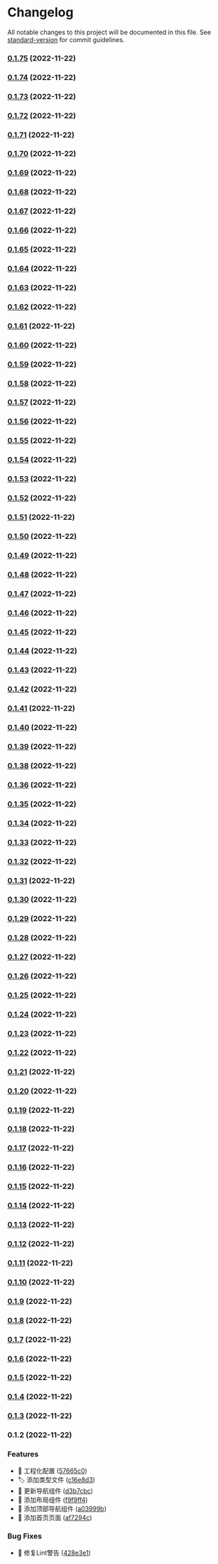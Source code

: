 # Changelog

All notable changes to this project will be documented in this file. See [standard-version](https://github.com/conventional-changelog/standard-version) for commit guidelines.

### [0.1.75](https://github.com/lookeke/feishu_vpn/compare/v0.1.3...v0.1.75) (2022-11-22)

### [0.1.74](https://github.com/lookeke/feishu_vpn/compare/v0.1.3...v0.1.74) (2022-11-22)

### [0.1.73](https://github.com/lookeke/feishu_vpn/compare/v0.1.3...v0.1.73) (2022-11-22)

### [0.1.72](https://github.com/lookeke/feishu_vpn/compare/v0.1.3...v0.1.72) (2022-11-22)

### [0.1.71](https://github.com/lookeke/feishu_vpn/compare/v0.1.3...v0.1.71) (2022-11-22)

### [0.1.70](https://github.com/lookeke/feishu_vpn/compare/v0.1.3...v0.1.70) (2022-11-22)

### [0.1.69](https://github.com/lookeke/feishu_vpn/compare/v0.1.3...v0.1.69) (2022-11-22)

### [0.1.68](https://github.com/lookeke/feishu_vpn/compare/v0.1.3...v0.1.68) (2022-11-22)

### [0.1.67](https://github.com/lookeke/feishu_vpn/compare/v0.1.3...v0.1.67) (2022-11-22)

### [0.1.66](https://github.com/lookeke/feishu_vpn/compare/v0.1.3...v0.1.66) (2022-11-22)

### [0.1.65](https://github.com/lookeke/feishu_vpn/compare/v0.1.3...v0.1.65) (2022-11-22)

### [0.1.64](https://github.com/lookeke/feishu_vpn/compare/v0.1.3...v0.1.64) (2022-11-22)

### [0.1.63](https://github.com/lookeke/feishu_vpn/compare/v0.1.3...v0.1.63) (2022-11-22)

### [0.1.62](https://github.com/lookeke/feishu_vpn/compare/v0.1.3...v0.1.62) (2022-11-22)

### [0.1.61](https://github.com/lookeke/feishu_vpn/compare/v0.1.3...v0.1.61) (2022-11-22)

### [0.1.60](https://github.com/lookeke/feishu_vpn/compare/v0.1.3...v0.1.60) (2022-11-22)

### [0.1.59](https://github.com/lookeke/feishu_vpn/compare/v0.1.3...v0.1.59) (2022-11-22)

### [0.1.58](https://github.com/lookeke/feishu_vpn/compare/v0.1.3...v0.1.58) (2022-11-22)

### [0.1.57](https://github.com/lookeke/feishu_vpn/compare/v0.1.3...v0.1.57) (2022-11-22)

### [0.1.56](https://github.com/lookeke/feishu_vpn/compare/v0.1.3...v0.1.56) (2022-11-22)

### [0.1.55](https://github.com/lookeke/feishu_vpn/compare/v0.1.3...v0.1.55) (2022-11-22)

### [0.1.54](https://github.com/lookeke/feishu_vpn/compare/v0.1.3...v0.1.54) (2022-11-22)

### [0.1.53](https://github.com/lookeke/feishu_vpn/compare/v0.1.3...v0.1.53) (2022-11-22)

### [0.1.52](https://github.com/lookeke/feishu_vpn/compare/v0.1.3...v0.1.52) (2022-11-22)

### [0.1.51](https://github.com/lookeke/feishu_vpn/compare/v0.1.3...v0.1.51) (2022-11-22)

### [0.1.50](https://github.com/lookeke/feishu_vpn/compare/v0.1.3...v0.1.50) (2022-11-22)

### [0.1.49](https://github.com/lookeke/feishu_vpn/compare/v0.1.3...v0.1.49) (2022-11-22)

### [0.1.48](https://github.com/lookeke/feishu_vpn/compare/v0.1.3...v0.1.48) (2022-11-22)

### [0.1.47](https://github.com/lookeke/feishu_vpn/compare/v0.1.3...v0.1.47) (2022-11-22)

### [0.1.46](https://github.com/lookeke/feishu_vpn/compare/v0.1.3...v0.1.46) (2022-11-22)

### [0.1.45](https://github.com/lookeke/feishu_vpn/compare/v0.1.3...v0.1.45) (2022-11-22)

### [0.1.44](https://github.com/lookeke/feishu_vpn/compare/v0.1.3...v0.1.44) (2022-11-22)

### [0.1.43](https://github.com/lookeke/feishu_vpn/compare/v0.1.3...v0.1.43) (2022-11-22)

### [0.1.42](https://github.com/lookeke/feishu_vpn/compare/v0.1.3...v0.1.42) (2022-11-22)

### [0.1.41](https://github.com/lookeke/feishu_vpn/compare/v0.1.3...v0.1.41) (2022-11-22)

### [0.1.40](https://github.com/lookeke/feishu_vpn/compare/v0.1.3...v0.1.40) (2022-11-22)

### [0.1.39](https://github.com/lookeke/feishu_vpn/compare/v0.1.3...v0.1.39) (2022-11-22)

### [0.1.38](https://github.com/lookeke/feishu_vpn/compare/v0.1.3...v0.1.38) (2022-11-22)

### [0.1.36](https://github.com/lookeke/feishu_vpn/compare/v0.1.3...v0.1.36) (2022-11-22)

### [0.1.35](https://github.com/lookeke/feishu_vpn/compare/v0.1.3...v0.1.35) (2022-11-22)

### [0.1.34](https://github.com/lookeke/feishu_vpn/compare/v0.1.3...v0.1.34) (2022-11-22)

### [0.1.33](https://github.com/lookeke/feishu_vpn/compare/v0.1.3...v0.1.33) (2022-11-22)

### [0.1.32](https://github.com/lookeke/feishu_vpn/compare/v0.1.3...v0.1.32) (2022-11-22)

### [0.1.31](https://github.com/lookeke/feishu_vpn/compare/v0.1.3...v0.1.31) (2022-11-22)

### [0.1.30](https://github.com/lookeke/feishu_vpn/compare/v0.1.3...v0.1.30) (2022-11-22)

### [0.1.29](https://github.com/lookeke/feishu_vpn/compare/v0.1.3...v0.1.29) (2022-11-22)

### [0.1.28](https://github.com/lookeke/feishu_vpn/compare/v0.1.3...v0.1.28) (2022-11-22)

### [0.1.27](https://github.com/lookeke/feishu_vpn/compare/v0.1.3...v0.1.27) (2022-11-22)

### [0.1.26](https://github.com/lookeke/feishu_vpn/compare/v0.1.3...v0.1.26) (2022-11-22)

### [0.1.25](https://github.com/lookeke/feishu_vpn/compare/v0.1.3...v0.1.25) (2022-11-22)

### [0.1.24](https://github.com/lookeke/feishu_vpn/compare/v0.1.3...v0.1.24) (2022-11-22)

### [0.1.23](https://github.com/lookeke/feishu_vpn/compare/v0.1.3...v0.1.23) (2022-11-22)

### [0.1.22](https://github.com/lookeke/feishu_vpn/compare/v0.1.3...v0.1.22) (2022-11-22)

### [0.1.21](https://github.com/lookeke/feishu_vpn/compare/v0.1.3...v0.1.21) (2022-11-22)

### [0.1.20](https://github.com/lookeke/feishu_vpn/compare/v0.1.3...v0.1.20) (2022-11-22)

### [0.1.19](https://github.com/lookeke/feishu_vpn/compare/v0.1.3...v0.1.19) (2022-11-22)

### [0.1.18](https://github.com/lookeke/feishu_vpn/compare/v0.1.3...v0.1.18) (2022-11-22)

### [0.1.17](https://github.com/lookeke/feishu_vpn/compare/v0.1.3...v0.1.17) (2022-11-22)

### [0.1.16](https://github.com/lookeke/feishu_vpn/compare/v0.1.3...v0.1.16) (2022-11-22)

### [0.1.15](https://github.com/lookeke/feishu_vpn/compare/v0.1.3...v0.1.15) (2022-11-22)

### [0.1.14](https://github.com/lookeke/feishu_vpn/compare/v0.1.3...v0.1.14) (2022-11-22)

### [0.1.13](https://github.com/lookeke/feishu_vpn/compare/v0.1.3...v0.1.13) (2022-11-22)

### [0.1.12](https://github.com/lookeke/feishu_vpn/compare/v0.1.3...v0.1.12) (2022-11-22)

### [0.1.11](https://github.com/lookeke/feishu_vpn/compare/v0.1.3...v0.1.11) (2022-11-22)

### [0.1.10](https://github.com/lookeke/feishu_vpn/compare/v0.1.3...v0.1.10) (2022-11-22)

### [0.1.9](https://github.com/lookeke/feishu_vpn/compare/v0.1.3...v0.1.9) (2022-11-22)

### [0.1.8](https://github.com/lookeke/feishu_vpn/compare/v0.1.3...v0.1.8) (2022-11-22)

### [0.1.7](https://github.com/lookeke/feishu_vpn/compare/v0.1.3...v0.1.7) (2022-11-22)

### [0.1.6](https://github.com/lookeke/feishu_vpn/compare/v0.1.3...v0.1.6) (2022-11-22)

### [0.1.5](https://github.com/lookeke/feishu_vpn/compare/v0.1.3...v0.1.5) (2022-11-22)

### [0.1.4](https://github.com/lookeke/feishu_vpn/compare/v0.1.3...v0.1.4) (2022-11-22)

### [0.1.3](https://github.com/lookeke/feishu_vpn/compare/v0.1.2...v0.1.3) (2022-11-22)

### 0.1.2 (2022-11-22)


### Features

* :bricks: 工程化配置 ([57665c0](https://github.com/lookeke/feishu_vpn/commit/57665c045ad63fa6efc71669b9cd8a92dab6d25e))
* :label: 添加类型文件 ([c16e8d3](https://github.com/lookeke/feishu_vpn/commit/c16e8d380d79f51b4dba749701d7672c81815939))
* :lipstick: 更新导航组件 ([d3b7cbc](https://github.com/lookeke/feishu_vpn/commit/d3b7cbcc2d716e4c54758861834fdad70d1eb889))
* :lipstick: 添加布局组件 ([f9f9ff4](https://github.com/lookeke/feishu_vpn/commit/f9f9ff49a2375980d2efbc0d2dd5ae671a71c5f8))
* :lipstick: 添加顶部导航组件 ([a03999b](https://github.com/lookeke/feishu_vpn/commit/a03999bd23cf971dae324fec3a62f72fc5c0bb9b))
* :lipstick: 添加首页页面 ([af7294c](https://github.com/lookeke/feishu_vpn/commit/af7294c25dabacd1d98b53fa984e372c1c5fbd8c))


### Bug Fixes

* :rotating_light: 修复Lint警告 ([428e3e1](https://github.com/lookeke/feishu_vpn/commit/428e3e1621dc34d60da0c6b65c7d81ce1912b6d0))
